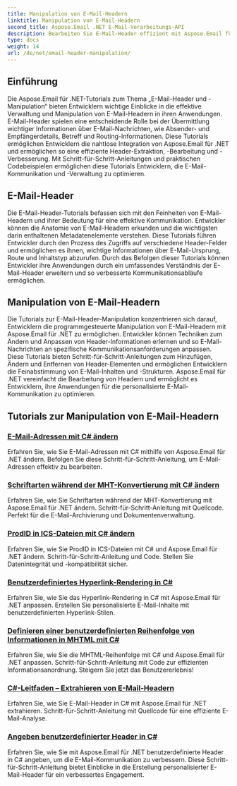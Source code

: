 ```yaml
---
title: Manipulation von E-Mail-Headern
linktitle: Manipulation von E-Mail-Headern
second_title: Aspose.Email .NET E-Mail-Verarbeitungs-API
description: Bearbeiten Sie E-Mail-Header effizient mit Aspose.Email für .NET-Tutorials. Erfahren Sie, wie Sie Header für eine verbesserte Kommunikation extrahieren, ändern und personalisieren.
type: docs
weight: 14
url: /de/net/email-header-manipulation/
---
```


## Einführung

Die Aspose.Email für .NET-Tutorials zum Thema „E-Mail-Header und -Manipulation“ bieten Entwicklern wichtige Einblicke in die effektive Verwaltung und Manipulation von E-Mail-Headern in ihren Anwendungen. E-Mail-Header spielen eine entscheidende Rolle bei der Übermittlung wichtiger Informationen über E-Mail-Nachrichten, wie Absender- und Empfängerdetails, Betreff und Routing-Informationen. Diese Tutorials ermöglichen Entwicklern die nahtlose Integration von Aspose.Email für .NET und ermöglichen so eine effiziente Header-Extraktion, -Bearbeitung und -Verbesserung. Mit Schritt-für-Schritt-Anleitungen und praktischen Codebeispielen ermöglichen diese Tutorials Entwicklern, die E-Mail-Kommunikation und -Verwaltung zu optimieren.

## E-Mail-Header

Die E-Mail-Header-Tutorials befassen sich mit den Feinheiten von E-Mail-Headern und ihrer Bedeutung für eine effektive Kommunikation. Entwickler können die Anatomie von E-Mail-Headern erkunden und die wichtigsten darin enthaltenen Metadatenelemente verstehen. Diese Tutorials führen Entwickler durch den Prozess des Zugriffs auf verschiedene Header-Felder und ermöglichen es ihnen, wichtige Informationen über E-Mail-Ursprung, Route und Inhaltstyp abzurufen. Durch das Befolgen dieser Tutorials können Entwickler ihre Anwendungen durch ein umfassendes Verständnis der E-Mail-Header erweitern und so verbesserte Kommunikationsabläufe ermöglichen.

## Manipulation von E-Mail-Headern

Die Tutorials zur E-Mail-Header-Manipulation konzentrieren sich darauf, Entwicklern die programmgesteuerte Manipulation von E-Mail-Headern mit Aspose.Email für .NET zu ermöglichen. Entwickler können Techniken zum Ändern und Anpassen von Header-Informationen erlernen und so E-Mail-Nachrichten an spezifische Kommunikationsanforderungen anpassen. Diese Tutorials bieten Schritt-für-Schritt-Anleitungen zum Hinzufügen, Ändern und Entfernen von Header-Elementen und ermöglichen Entwicklern die Feinabstimmung von E-Mail-Inhalten und -Strukturen. Aspose.Email für .NET vereinfacht die Bearbeitung von Headern und ermöglicht es Entwicklern, ihre Anwendungen für die personalisierte E-Mail-Kommunikation zu optimieren.

## Tutorials zur Manipulation von E-Mail-Headern
### [E-Mail-Adressen mit C# ändern](./modifying-email-addresses-with-csharp/)
Erfahren Sie, wie Sie E-Mail-Adressen mit C# mithilfe von Aspose.Email für .NET ändern. Befolgen Sie diese Schritt-für-Schritt-Anleitung, um E-Mail-Adressen effektiv zu bearbeiten.
### [Schriftarten während der MHT-Konvertierung mit C# ändern](./changing-fonts-during-mht-conversion-using-csharp/)
Erfahren Sie, wie Sie Schriftarten während der MHT-Konvertierung mit Aspose.Email für .NET ändern. Schritt-für-Schritt-Anleitung mit Quellcode. Perfekt für die E-Mail-Archivierung und Dokumentenverwaltung.
### [ProdID in ICS-Dateien mit C# ändern](./altering-prodid-in-ics-files-with-csharp/)
Erfahren Sie, wie Sie ProdID in ICS-Dateien mit C# und Aspose.Email für .NET ändern. Schritt-für-Schritt-Anleitung und Code. Stellen Sie Datenintegrität und -kompatibilität sicher. 
### [ Benutzerdefiniertes Hyperlink-Rendering in C#](./custom-hyperlink-rendering-in-csharp/)
Erfahren Sie, wie Sie das Hyperlink-Rendering in C# mit Aspose.Email für .NET anpassen. Erstellen Sie personalisierte E-Mail-Inhalte mit benutzerdefinierten Hyperlink-Stilen.
### [Definieren einer benutzerdefinierten Reihenfolge von Informationen in MHTML mit C#](./defining-custom-order-of-information-in-mhtml-with-csharp/)
Erfahren Sie, wie Sie die MHTML-Reihenfolge mit C# und Aspose.Email für .NET anpassen. Schritt-für-Schritt-Anleitung mit Code zur effizienten Informationsanordnung. Steigern Sie jetzt das Benutzererlebnis!
### [C#-Leitfaden – Extrahieren von E-Mail-Headern](./csharp-guide-extracting-email-headers/)
Erfahren Sie, wie Sie E-Mail-Header in C# mit Aspose.Email für .NET extrahieren. Schritt-für-Schritt-Anleitung mit Quellcode für eine effiziente E-Mail-Analyse. 
### [Angeben benutzerdefinierter Header in C#](./specifying-custom-headers-in-csharp/)
Erfahren Sie, wie Sie mit Aspose.Email für .NET benutzerdefinierte Header in C# angeben, um die E-Mail-Kommunikation zu verbessern. Diese Schritt-für-Schritt-Anleitung bietet Einblicke in die Erstellung personalisierter E-Mail-Header für ein verbessertes Engagement.